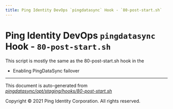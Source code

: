 ```yaml
---
title: Ping Identity DevOps `pingdatasync` Hook - `80-post-start.sh`
---
```


# Ping Identity DevOps `pingdatasync` Hook - `80-post-start.sh`
 This script is mostly the same as the 80-post-start.sh hook in the
 * Enabling PingDataSync failover

---
This document is auto-generated from _[pingdatasync/opt/staging/hooks/80-post-start.sh](https://github.com/pingidentity/pingidentity-docker-builds/blob/master/pingdatasync/opt/staging/hooks/80-post-start.sh)_

Copyright © 2021 Ping Identity Corporation. All rights reserved.
